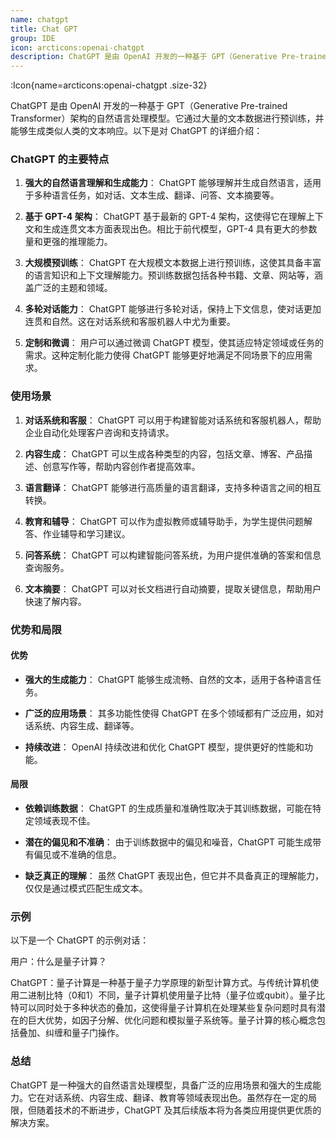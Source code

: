 ```yaml
---
name: chatgpt
title: Chat GPT
group: IDE
icon: arcticons:openai-chatgpt
description: ChatGPT 是由 OpenAI 开发的一种基于 GPT（Generative Pre-trained Transformer）架构的自然语言处理模型。它通过大量的文本数据进行预训练，并能够生成类似人类的文本响应。
---
```




:Icon{name=arcticons:openai-chatgpt .size-32}


ChatGPT 是由 OpenAI 开发的一种基于 GPT（Generative Pre-trained Transformer）架构的自然语言处理模型。它通过大量的文本数据进行预训练，并能够生成类似人类的文本响应。以下是对 ChatGPT 的详细介绍：

### ChatGPT 的主要特点

1. **强大的自然语言理解和生成能力**：
   ChatGPT 能够理解并生成自然语言，适用于多种语言任务，如对话、文本生成、翻译、问答、文本摘要等。

2. **基于 GPT-4 架构**：
   ChatGPT 基于最新的 GPT-4 架构，这使得它在理解上下文和生成连贯文本方面表现出色。相比于前代模型，GPT-4 具有更大的参数量和更强的推理能力。

3. **大规模预训练**：
   ChatGPT 在大规模文本数据上进行预训练，这使其具备丰富的语言知识和上下文理解能力。预训练数据包括各种书籍、文章、网站等，涵盖广泛的主题和领域。

4. **多轮对话能力**：
   ChatGPT 能够进行多轮对话，保持上下文信息，使对话更加连贯和自然。这在对话系统和客服机器人中尤为重要。

5. **定制和微调**：
   用户可以通过微调 ChatGPT 模型，使其适应特定领域或任务的需求。这种定制化能力使得 ChatGPT 能够更好地满足不同场景下的应用需求。

### 使用场景

1. **对话系统和客服**：
   ChatGPT 可以用于构建智能对话系统和客服机器人，帮助企业自动化处理客户咨询和支持请求。

2. **内容生成**：
   ChatGPT 可以生成各种类型的内容，包括文章、博客、产品描述、创意写作等，帮助内容创作者提高效率。

3. **语言翻译**：
   ChatGPT 能够进行高质量的语言翻译，支持多种语言之间的相互转换。

4. **教育和辅导**：
   ChatGPT 可以作为虚拟教师或辅导助手，为学生提供问题解答、作业辅导和学习建议。

5. **问答系统**：
   ChatGPT 可以构建智能问答系统，为用户提供准确的答案和信息查询服务。

6. **文本摘要**：
   ChatGPT 可以对长文档进行自动摘要，提取关键信息，帮助用户快速了解内容。

### 优势和局限

#### 优势

- **强大的生成能力**：
  ChatGPT 能够生成流畅、自然的文本，适用于各种语言任务。
  
- **广泛的应用场景**：
  其多功能性使得 ChatGPT 在多个领域都有广泛应用，如对话系统、内容生成、翻译等。
  
- **持续改进**：
  OpenAI 持续改进和优化 ChatGPT 模型，提供更好的性能和功能。

#### 局限

- **依赖训练数据**：
  ChatGPT 的生成质量和准确性取决于其训练数据，可能在特定领域表现不佳。
  
- **潜在的偏见和不准确**：
  由于训练数据中的偏见和噪音，ChatGPT 可能生成带有偏见或不准确的信息。
  
- **缺乏真正的理解**：
  虽然 ChatGPT 表现出色，但它并不具备真正的理解能力，仅仅是通过模式匹配生成文本。

### 示例

以下是一个 ChatGPT 的示例对话：

用户：什么是量子计算？

ChatGPT：量子计算是一种基于量子力学原理的新型计算方式。与传统计算机使用二进制比特（0和1）不同，量子计算机使用量子比特（量子位或qubit）。量子比特可以同时处于多种状态的叠加，这使得量子计算机在处理某些复杂问题时具有潜在的巨大优势，如因子分解、优化问题和模拟量子系统等。量子计算的核心概念包括叠加、纠缠和量子门操作。

### 总结

ChatGPT 是一种强大的自然语言处理模型，具备广泛的应用场景和强大的生成能力。它在对话系统、内容生成、翻译、教育等领域表现出色。虽然存在一定的局限，但随着技术的不断进步，ChatGPT 及其后续版本将为各类应用提供更优质的解决方案。